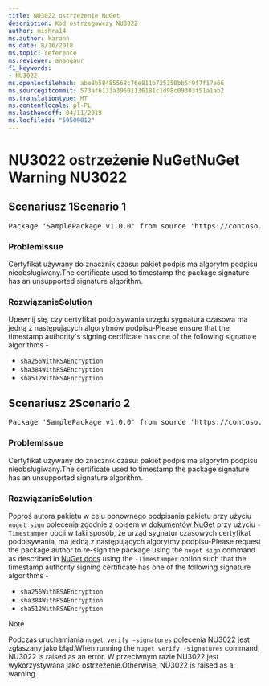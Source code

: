 ```yaml
---
title: NU3022 ostrzeżenie NuGet
description: Kod ostrzegawczy NU3022
author: mishra14
ms.author: karann
ms.date: 8/16/2018
ms.topic: reference
ms.reviewer: anangaur
f1_keywords:
- NU3022
ms.openlocfilehash: abe8b58485568c76e811b725350bb5f9f7f17e66
ms.sourcegitcommit: 573af6133a39601136181c1d98c09303f51a1ab2
ms.translationtype: MT
ms.contentlocale: pl-PL
ms.lasthandoff: 04/11/2019
ms.locfileid: "59509012"
---
```

# <a name="nuget-warning-nu3022"></a><span data-ttu-id="97272-103">NU3022 ostrzeżenie NuGet</span><span class="sxs-lookup"><span data-stu-id="97272-103">NuGet Warning NU3022</span></span>

## <a name="scenario-1"></a><span data-ttu-id="97272-104">Scenariusz 1</span><span class="sxs-lookup"><span data-stu-id="97272-104">Scenario 1</span></span>

<pre>Package 'SamplePackage v1.0.0' from source 'https://contoso.com/index.json': The primary signature's timestamp certificate has an unsupported signature algorithm.</pre>

### <a name="issue"></a><span data-ttu-id="97272-105">Problem</span><span class="sxs-lookup"><span data-stu-id="97272-105">Issue</span></span>

<span data-ttu-id="97272-106">Certyfikat używany do znacznik czasu: pakiet podpis ma algorytm podpisu nieobsługiwany.</span><span class="sxs-lookup"><span data-stu-id="97272-106">The certificate used to timestamp the package signature has an unsupported signature algorithm.</span></span>


### <a name="solution"></a><span data-ttu-id="97272-107">Rozwiązanie</span><span class="sxs-lookup"><span data-stu-id="97272-107">Solution</span></span>

<span data-ttu-id="97272-108">Upewnij się, czy certyfikat podpisywania urzędu sygnatura czasowa ma jedną z następujących algorytmów podpisu-</span><span class="sxs-lookup"><span data-stu-id="97272-108">Please ensure that the timestamp authority's signing certificate has one of the following signature algorithms -</span></span> 
* `sha256WithRSAEncryption`
* `sha384WithRSAEncryption`
* `sha512WithRSAEncryption`



## <a name="scenario-2"></a><span data-ttu-id="97272-109">Scenariusz 2</span><span class="sxs-lookup"><span data-stu-id="97272-109">Scenario 2</span></span>

<pre>Package 'SamplePackage v1.0.0' from source 'https://contoso.com/index.json': The timestamp certificate has an unsupported signature algorithm (SHA1). The following algorithms are supported: SHA256RSA, SHA384RSA, SHA512RSA.</pre>

### <a name="issue"></a><span data-ttu-id="97272-110">Problem</span><span class="sxs-lookup"><span data-stu-id="97272-110">Issue</span></span>

<span data-ttu-id="97272-111">Certyfikat używany do znacznik czasu: pakiet podpis ma algorytm podpisu nieobsługiwany.</span><span class="sxs-lookup"><span data-stu-id="97272-111">The certificate used to timestamp the package signature has an unsupported signature algorithm.</span></span>


### <a name="solution"></a><span data-ttu-id="97272-112">Rozwiązanie</span><span class="sxs-lookup"><span data-stu-id="97272-112">Solution</span></span>

<span data-ttu-id="97272-113">Poproś autora pakietu w celu ponownego podpisania pakietu przy użyciu `nuget sign` polecenia zgodnie z opisem w [dokumentów NuGet](https://docs.microsoft.com/en-us/nuget/create-packages/sign-a-package) przy użyciu `-Timestamper` opcji w taki sposób, że urząd sygnatur czasowych certyfikat podpisywania, ma jedną z następujących algorytmy podpisu-</span><span class="sxs-lookup"><span data-stu-id="97272-113">Please request the package author to re-sign the package using the `nuget sign` command as described in [NuGet docs](https://docs.microsoft.com/en-us/nuget/create-packages/sign-a-package) using the `-Timestamper` option such that the timestamp authority signing certificate has one of the following signature algorithms -</span></span>
* `sha256WithRSAEncryption`
* `sha384WithRSAEncryption`
* `sha512WithRSAEncryption`


> [!Note]
> <span data-ttu-id="97272-114">Podczas uruchamiania `nuget verify -signatures` polecenia NU3022 jest zgłaszany jako błąd.</span><span class="sxs-lookup"><span data-stu-id="97272-114">When running the `nuget verify -signatures` command, NU3022 is raised as an error.</span></span> <span data-ttu-id="97272-115">W przeciwnym razie NU3022 jest wykorzystywana jako ostrzeżenie.</span><span class="sxs-lookup"><span data-stu-id="97272-115">Otherwise, NU3022 is raised as a warning.</span></span>